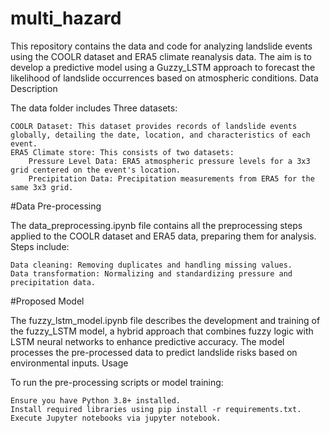 # multi_hazard
This repository contains the data and code for analyzing landslide events using the COOLR dataset and ERA5 climate reanalysis data. The aim is to develop a predictive model using a Guzzy_LSTM approach to forecast the likelihood of landslide occurrences based on atmospheric conditions.
Data Description

The data folder includes Three datasets:

    COOLR Dataset: This dataset provides records of landslide events globally, detailing the date, location, and characteristics of each event.
    ERA5 Climate store: This consists of two datasets:
        Pressure Level Data: ERA5 atmospheric pressure levels for a 3x3 grid centered on the event's location.
        Precipitation Data: Precipitation measurements from ERA5 for the same 3x3 grid.

#Data Pre-processing

The data_preprocessing.ipynb file contains all the preprocessing steps applied to the COOLR dataset and ERA5 data, preparing them for analysis. Steps include:

    Data cleaning: Removing duplicates and handling missing values.
    Data transformation: Normalizing and standardizing pressure and precipitation data.


#Proposed Model

The fuzzy_lstm_model.ipynb file describes the development and training of the fuzzy_LSTM model, a hybrid approach that combines fuzzy logic with LSTM neural networks to enhance predictive accuracy. The model processes the pre-processed data to predict landslide risks based on environmental inputs.
Usage

To run the pre-processing scripts or model training:

    Ensure you have Python 3.8+ installed.
    Install required libraries using pip install -r requirements.txt.
    Execute Jupyter notebooks via jupyter notebook.
